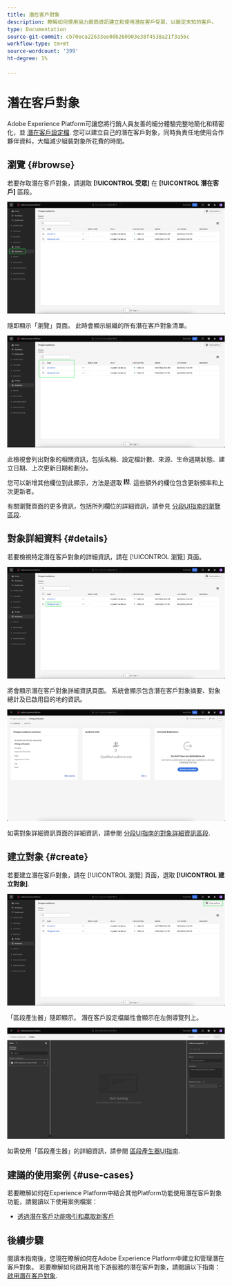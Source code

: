 ```yaml
---
title: 潛在客戶對象
description: 瞭解如何使用協力廠商資訊建立和使用潛在客戶受眾，以鎖定未知的客戶。
type: Documentation
source-git-commit: cb70eca22633ee08b260903e38f4538a21f3a56c
workflow-type: tm+mt
source-wordcount: '399'
ht-degree: 1%

---
```



# 潛在客戶對象

Adobe Experience Platform可讓您將行銷人員友善的細分體驗完整地簡化和精密化，並 [潛在客戶設定檔](../../profile/ui/prospect-profile.md). 您可以建立自己的潛在客戶對象，同時負責任地使用合作夥伴資料，大幅減少組裝對象所花費的時間。

## 瀏覽 {#browse}

若要存取潛在客戶對象，請選取 **[!UICONTROL 受眾]** 在 **[!UICONTROL 潛在客戶]** 區段。

![此 [!UICONTROL 受眾] 按鈕內會醒目提示 [!UICONTROL 潛在客戶] 區段。](../images/ui/prospect-audience/prospect-audiences.png)

隨即顯示「瀏覽」頁面。 此時會顯示組織的所有潛在客戶對象清單。

![屬於組織的潛在客戶對象會醒目提示。](../images/ui/prospect-audience/browse-audiences.png)

此檢視會列出對象的相關資訊，包括名稱、設定檔計數、來源、生命週期狀態、建立日期、上次更新日期和劃分。

您可以新增其他欄位到此顯示，方法是選取 ![篩選器屬性圖示](../images/ui/prospect-audience/filter-attribute.png). 這些額外的欄位包含更新頻率和上次更新者。

有關瀏覽頁面的更多資訊，包括所列欄位的詳細資訊，請參見 [分段UI指南的瀏覽區段](./overview.md#browse).

## 對象詳細資料 {#details}

若要檢視特定潛在客戶對象的詳細資訊，請在 [!UICONTROL 瀏覽] 頁面。

![會強調特定潛在客戶對象。](../images/ui/prospect-audience/select-specific-audience.png)

將會顯示潛在客戶對象詳細資訊頁面。 系統會顯示包含潛在客戶對象摘要、對象總計及已啟用目的地的資訊。

![將會顯示潛在客戶對象詳細資訊頁面。](../images/ui/prospect-audience/audience-details.png)

如需對象詳細資訊頁面的詳細資訊，請參閱 [分段UI指南的對象詳細資訊區段](./overview.md).

## 建立對象 {#create}

若要建立潛在客戶對象，請在 [!UICONTROL 瀏覽] 頁面，選取 **[!UICONTROL 建立對象]**.

![此 [!UICONTROL 建立對象] 「潛在客戶對象瀏覽」頁面上會醒目顯示按鈕。](../images/ui/prospect-audience/select-create-audience.png)

「區段產生器」隨即顯示。 潛在客戶設定檔屬性會顯示在左側導覽列上。

![隨即顯示「區段產生器」。 請注意，唯一可用的屬性是「潛在客戶設定檔」類別。](../images/ui/prospect-audience/segment-builder.png)

如需使用「區段產生器」的詳細資訊，請參閱 [區段產生器UI指南](./segment-builder.md).

## 建議的使用案例 {#use-cases}

若要瞭解如何在Experience Platform中結合其他Platform功能使用潛在客戶對象功能，請閱讀以下使用案例檔案：

- [透過潛在客戶功能吸引和贏取新客戶](../../rtcdp/partner-data/prospecting.md)

## 後續步驟

閱讀本指南後，您現在瞭解如何在Adobe Experience Platform中建立和管理潛在客戶對象。 若要瞭解如何啟用其他下游服務的潛在客戶對象，請閱讀以下指南： [啟用潛在客戶對象](../../destinations/ui/activate-prospect-audiences.md).
